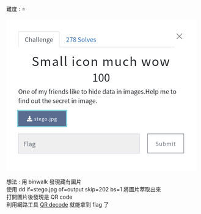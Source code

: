 難度 :  :star: 
  
![question](https://github.com/dreamisadream/CTF/blob/master/CTF_CONTEST/2019/HackconCTF/Stego/Small%20icon%20much%20wow/pic1.png)

想法 :
        用 binwalk 發現藏有圖片 <br>
        使用 dd if=stego.jpg of=output skip=202 bs=1 將圖片萃取出來 <br>
        打開圖片後發現是 QR code <br>
        利用網路工具 [QR decode](https://zxing.org/w/decode.jspx) 就能拿到 flag 了 <br>